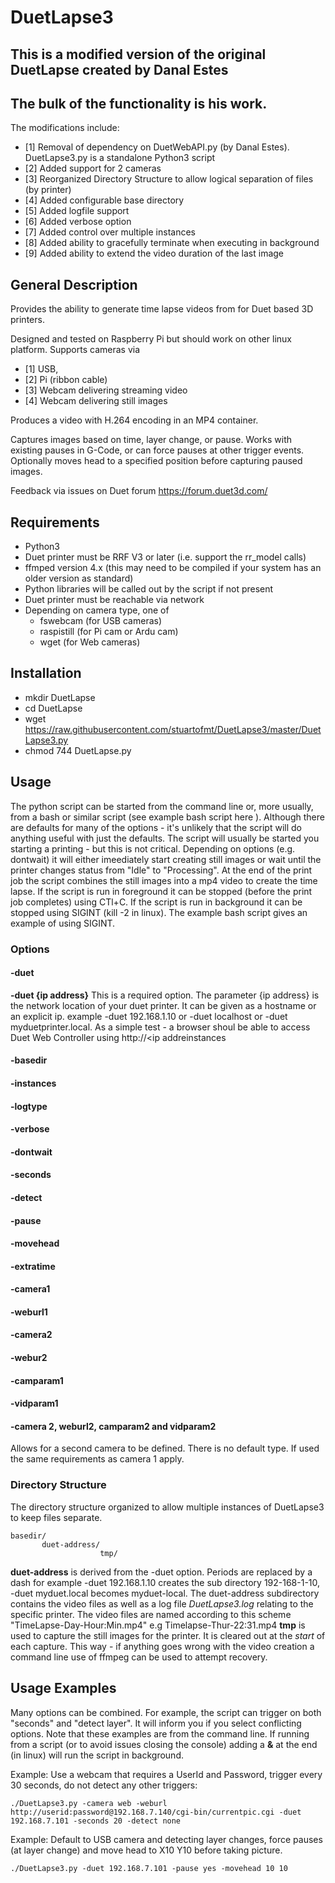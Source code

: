 # DuetLapse3

## This is a modified version of the original DuetLapse created by Danal Estes
## The bulk of the functionality is his work.

The modifications include:
- [1] Removal of dependency on DuetWebAPI.py (by Danal Estes).  DuetLapse3.py is a standalone Python3 script
- [2] Added support for 2 cameras
- [3] Reorganized Directory Structure to allow logical separation of files (by printer)
- [4] Added configurable base directory 
- [5] Added logfile support
- [6] Added verbose option
- [7] Added control over multiple instances
- [8] Added ability to gracefully terminate when executing in background
- [9] Added ability to extend the video duration of the last image

## General Description
Provides the ability to generate time lapse videos from for Duet based 3D printers.

Designed and tested on Raspberry Pi but should work on other linux platform. Supports cameras via
- [1] USB,
- [2] Pi (ribbon cable)
- [3] Webcam delivering streaming video
- [4] Webcam delivering still images

Produces a video with H.264 encoding in an MP4 container. 

Captures images based on time, layer change, or pause.  Works with existing pauses in G-Code, or can force pauses at other trigger events. Optionally moves head to a specified position before capturing paused images.

Feedback via issues on Duet forum https://forum.duet3d.com/

## Requirements 

* Python3
* Duet printer must be RRF V3 or later (i.e. support the rr_model calls)
* ffmped version 4.x (this may need to be compiled if your system has an older version as standard)
* Python libraries will be called out by the script if not present
* Duet printer must be reachable via network
* Depending on camera type, one of
  * fswebcam (for USB cameras)
  * raspistill (for Pi cam or Ardu cam)
  * wget (for Web cameras)

## Installation
* mkdir DuetLapse
* cd DuetLapse
* wget https://raw.githubusercontent.com/stuartofmt/DuetLapse3/master/DuetLapse3.py
* chmod 744 DuetLapse.py
  
## Usage

The python script can be started from the command line or, more usually, from a bash or similar script (see example bash script here  ).  Although there are defaults for many of the options - it's unlikely that the script will do anything useful with just the defaults.
The script will usually be started you starting a printing - but this is not critical.  Depending on options (e.g. dontwait) it will either imeediately start creating still images or wait until the printer changes status from "Idle" to "Processing".  At the end of the print job the script combines the still images into a mp4 video to create the time lapse.  If the script is run in foreground it can be stopped (before the print job completes) using CTl+C.  If the script is run in background it can be stopped using SIGINT (kill -2 <pid> in linux).  The example bash script gives an example of using SIGINT. 

### Options

#### -duet

**-duet {ip address}**  This is a required option.  The parameter {ip address} is the network location of your duet printer.  It can be given as a hostname or an explicit ip.
 example -duet 192.168.1.10 or -duet localhost or -duet myduetprinter.local.   As a simple test - a browser shoul be able to access Duet Web Controller using http://<ip addreinstances

#### -basedir

#### -instances

#### -logtype

#### -verbose

#### -dontwait

#### -seconds

#### -detect

#### -pause

#### -movehead

#### -extratime

#### -camera1

#### -weburl1

#### -camera2

#### -webur2

#### -camparam1

#### -vidparam1

#### -camera 2, weburl2, camparam2 and vidparam2
Allows for a second camera to be defined.  There is no default type.  If used the same requirements as camera 1 apply.


### Directory Structure

The directory structure organized to allow multiple instances of DuetLapse3 to keep files separate.  
```
basedir/
       duet-address/   
                    tmp/
``` 
**duet-address** is derived from the -duet option.  Periods are replaced by a dash for example -duet 192.168.1.10 creates the sub directory 192-168-1-10, -duet myduet.local becomes myduet-local.
The duet-address subdirectory contains the video files as well as a log file *DuetLapse3.log* relating to the specific printer.  The video files are named according to this scheme  "TimeLapse-Day-Hour:Min.mp4"  e.g  Timelapse-Thur-22:31.mp4
**tmp** is used to capture the still images for the printer. It is cleared out at the *start* of each capture.  This way - if anything goes wrong with the video creation a command line use of ffmpeg can be used to attempt recovery.  
 

## Usage Examples

Many options can be combined.  For example, the script can trigger on both "seconds" and "detect layer". It will inform you if you select conflicting options.
Note that these examples are from the command line.  If running from a script (or to avoid issues closing the console) adding a **&** at the end (in linux) will run the script in background.

Example: Use a webcam that requires a UserId and Password, trigger every 30 seconds, do not detect any other triggers:
```
./DuetLapse3.py -camera web -weburl http://userid:password@192.168.7.140/cgi-bin/currentpic.cgi -duet 192.168.7.101 -seconds 20 -detect none
```
Example: Default to USB camera and detecting layer changes, force pauses (at layer change) and move head to X10 Y10 before taking picture.
```
./DuetLapse3.py -duet 192.168.7.101 -pause yes -movehead 10 10
```


  

